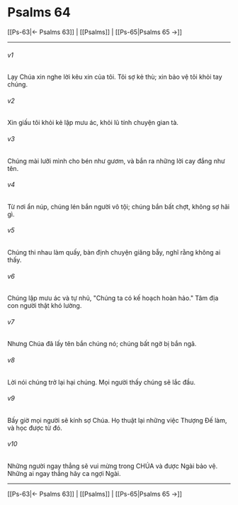 # Psalms 64

[[Ps-63|← Psalms 63]] | [[Psalms]] | [[Ps-65|Psalms 65 →]]
***



###### v1 
Lạy Chúa xin nghe lời kêu xin của tôi. Tôi sợ kẻ thù; xin bảo vệ tôi khỏi tay chúng. 

###### v2 
Xin giấu tôi khỏi kẻ lập mưu ác, khỏi lũ tính chuyện gian tà. 

###### v3 
Chúng mài lưỡi mình cho bén như gươm, và bắn ra những lời cay đắng như tên. 

###### v4 
Từ nơi ẩn núp, chúng lén bắn người vô tội; chúng bắn bất chợt, không sợ hãi gì. 

###### v5 
Chúng thi nhau làm quấy, bàn định chuyện giăng bẫy, nghĩ rằng không ai thấy. 

###### v6 
Chúng lập mưu ác và tự nhủ, "Chúng ta có kế hoạch hoàn hảo." Tâm địa con người thật khó lường. 

###### v7 
Nhưng Chúa đã lấy tên bắn chúng nó; chúng bất ngờ bị bắn ngã. 

###### v8 
Lời nói chúng trở lại hại chúng. Mọi người thấy chúng sẽ lắc đầu. 

###### v9 
Bấy giờ mọi người sẽ kính sợ Chúa. Họ thuật lại những việc Thượng Đế làm, và học được từ đó. 

###### v10 
Những người ngay thẳng sẽ vui mừng trong CHÚA và được Ngài bảo vệ. Những ai ngay thẳng hãy ca ngợi Ngài.

***
[[Ps-63|← Psalms 63]] | [[Psalms]] | [[Ps-65|Psalms 65 →]]
